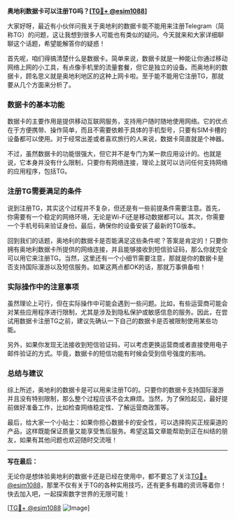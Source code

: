 **奥地利数据卡可以注册TG吗？[[TG💪+ @esim1088](https://t.me/s/esim1088)]**

大家好呀，最近有小伙伴问我关于奥地利的数据卡能不能用来注册Telegram（简称TG）的问题，这让我想到很多人可能也有类似的疑问。今天就来和大家详细聊聊这个话题，希望能解答你的疑惑！

首先呢，咱们得搞清楚什么是数据卡。简单来说，数据卡就是一种能让你通过移动网络上网的小工具，有点像手机里的流量套餐，但它是独立的设备。而奥地利的数据卡，顾名思义就是奥地利地区的这种上网卡啦。至于能不能用它注册TG，那就要从几个方面来分析了。

### 数据卡的基本功能

数据卡的主要作用是提供移动互联网服务，支持用户随时随地使用网络。它的优点在于方便携带、操作简单，而且不需要依赖于具体的手机型号，只要有SIM卡槽的设备都可以使用。对于经常出差或者喜欢旅行的人来说，数据卡简直就是个神器。

不过，虽然数据卡的功能很强大，但它并不是专门为某一款应用设计的。也就是说，它本身并没有什么限制，只要你有网络连接，理论上就可以访问任何支持网络的应用程序，包括TG。

### 注册TG需要满足的条件

说到注册TG，其实这个过程并不复杂，但还是有一些前提条件需要注意。首先，你需要有一个稳定的网络环境，无论是Wi-Fi还是移动数据都可以。其次，你需要一个手机号码来验证身份。最后，确保你的设备安装了最新的TG版本。

回到我们的话题，奥地利的数据卡是否能满足这些条件呢？答案是肯定的！只要你拥有奥地利数据卡所提供的网络连接，并且能够接收到短信验证码，那么你就完全可以用它来注册TG。当然，这里还有一个小细节需要注意，那就是你的数据卡是否支持国际漫游以及短信服务。如果这两点都OK的话，那就万事俱备啦！

### 实际操作中的注意事项

虽然理论上可行，但在实际操作中可能会遇到一些问题。比如，有些运营商可能会对某些应用程序进行限制，尤其是涉及到隐私保护或敏感信息的服务。因此，在尝试用数据卡注册TG之前，建议先确认一下自己的数据卡是否被限制使用某些功能。

另外，如果你发现无法接收到短信验证码，可以考虑更换运营商或者直接使用电子邮件验证的方式。毕竟，数据卡的短信功能有时候会受到信号强度的影响。

### 总结与建议

综上所述，奥地利的数据卡是可以用来注册TG的。只要你的数据卡支持国际漫游并且没有特别限制，那么整个过程应该不会太麻烦。当然，为了保险起见，最好提前做好准备工作，比如检查网络稳定性、了解运营商政策等。

最后，给大家一个小贴士：如果你担心数据卡的安全性，可以选择购买正规渠道的产品，这样既能保证质量又能享受售后服务。希望这篇文章能帮助到正在纠结的朋友，如果有其他问题也欢迎随时交流哦！

---

**写在最后：**

无论你是想体验奥地利的数据卡还是已经在使用中，都不要忘了关注[TG💪+ @esim1088](https://t.me/s/esim1088)，那里不仅有关于TG的各种实用技巧，还有更多有趣的资讯等着你！快去加入吧，一起探索数字世界的无限可能！

[[TG💪+ @esim1088](https://t.me/s/esim1088) ![Image](https://i.postimg.cc/4NQfJmqS/Snipaste-2025-05-13-00-14-12.png)]